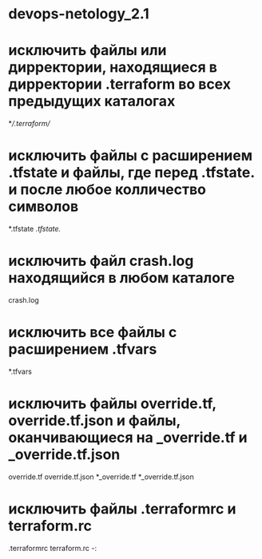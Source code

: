 # devops-netology_2.1

# исключить файлы или дирректории, находящиеся в дирректории .terraform во всех предыдущих каталогах
**/.terraform/*

# исключить файлы с расширением .tfstate и файлы, где перед .tfstate. и после любое колличество символов 
*.tfstate
*.tfstate.*

# исключить файл crash.log находящийся в любом каталоге
crash.log

# исключить все файлы с расширением .tfvars
*.tfvars

# исключить файлы override.tf, override.tf.json и файлы, оканчивающиеся на _override.tf и _override.tf.json
override.tf
override.tf.json
*_override.tf
*_override.tf.json

# исключить файлы .terraformrc и terraform.rc
.terraformrc
terraform.rc
-:
